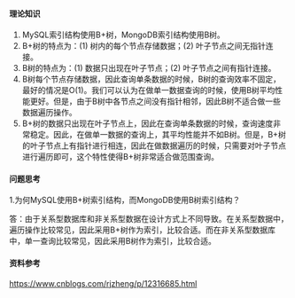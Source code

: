 #### 理论知识

1. MySQL索引结构使用B+树，MongoDB索引结构使用B树。
2. B+树的特点为：(1) 树内的每个节点存储数据；(2) 叶子节点之间无指针连接。
3. B树的特点为：(1) 数据只出现在叶子节点；(2) 叶子节点之间有指针连接。
4. B树每个节点存储数据，因此查询单条数据的时候，B树的查询效率不固定，最好的情况是O(1)。我们可以认为在做单一数据查询的时候，使用B树平均性能更好。但是，由于B树中各节点之间没有指针相邻，因此B树不适合做一些数据遍历操作。
5. B+树的数据只出现在叶子节点上，因此在查询单条数据的时候，查询速度非常稳定。因此，在做单一数据的查询上，其平均性能并不如B树。但是，B+树的叶子节点上有指针进行相连，因此在做数据遍历的时候，只需要对叶子节点进行遍历即可，这个特性使得B+树非常适合做范围查询。



#### 问题思考

1.为何MySQL使用B+树索引结构，而MongoDB使用B树索引结构？

答：由于关系型数据库和非关系型数据在设计方式上不同导致。在关系型数据中，遍历操作比较常见，因此采用B+树作为索引，比较合适。而在非关系型数据库中，单一查询比较常见，因此采用B树作为索引，比较合适。



#### 资料参考

https://www.cnblogs.com/rjzheng/p/12316685.html